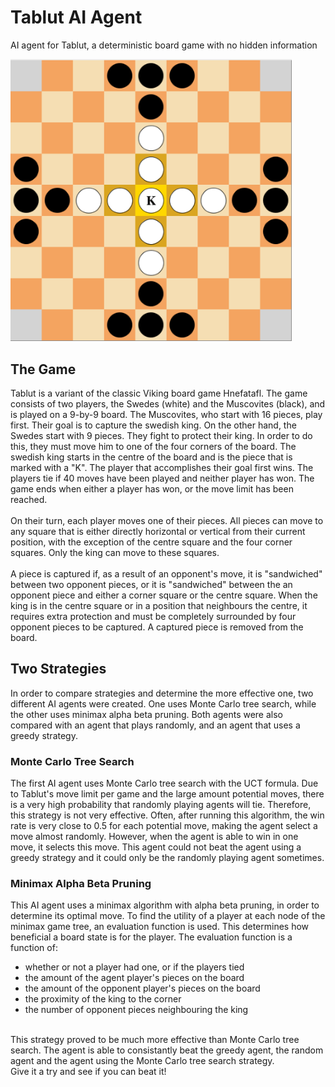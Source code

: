 # Tablut AI Agent

AI agent for Tablut, a deterministic board game with no hidden information 

<img src="https://github.com/arcaulfield/Tablut-AI-Agent/blob/master/StartingBoard.png" width="450"/>

## The Game
Tablut is a variant of the classic Viking board game Hnefatafl. The game consists of two players, the Swedes (white) and the Muscovites (black), and is played on a 9-by-9 board. The Muscovites, who start with 16 pieces, play first. Their goal is to capture the swedish king. On the other hand, the Swedes start with 9 pieces. They fight to protect their king. In order to do this, they must move him to one of the four corners of the board. The swedish king starts in the centre of the board and is the piece that is marked with a "K". The player that accomplishes their goal first wins. The players tie if 40 moves have been played and neither player has won. The game ends when either a player has won, or the move limit has been reached. <br />
<br />
On their turn, each player moves one of their pieces. All pieces can move to any square that is either directly horizontal or vertical from their current position, with the exception of the centre square and the four corner squares. Only the king can move to these squares. <br />
<br />
A piece is captured if, as a result of an opponent's move, it is "sandwiched" between two opponent pieces, or it is "sandwiched" between the an opponent piece and either a corner square or the centre square. When the king is in the centre square or in a position that neighbours the centre, it requires extra protection and must be completely surrounded by four opponent pieces to be captured. A captured piece is removed from the board. 
## Two Strategies
In order to compare strategies and determine the more effective one, two different AI agents were created. One uses Monte Carlo tree search, while the other uses minimax alpha beta pruning. Both agents were also compared with an agent that plays randomly, and an agent that uses a greedy strategy. 

### Monte Carlo Tree Search
The first AI agent uses Monte Carlo tree search with the UCT formula. Due to Tablut's move limit per game and the large amount potential moves, there is a very high probability that randomly playing agents will tie. Therefore, this strategy is not very effective. Often, after running this algorithm, the win rate is very close to 0.5 for each potential move, making the agent select a move almost randomly. However, when the agent is able to win in one move, it selects this move. This agent could not beat the agent using a greedy strategy and it could only be the randomly playing agent sometimes. 

### Minimax Alpha Beta Pruning
This AI agent uses a minimax algorithm with alpha beta pruning, in order to determine its optimal move. To find the utility of a player at each node of the minimax game tree, an evaluation function is used. This determines how beneficial a board state is for the player. The evaluation function is a function of:
* whether or not a player had one, or if the players tied
* the amount of the agent player's pieces on the board 
* the amount of the opponent player's pieces on the board 
* the proximity of the king to the corner
* the number of opponent pieces neighbouring the king
<br />
This strategy proved to be much more effective than Monte Carlo tree search. The agent is able to consistantly beat the greedy agent, the random agent and the agent using the Monte Carlo tree search strategy. 
<br />
Give it a try and see if you can beat it! 


